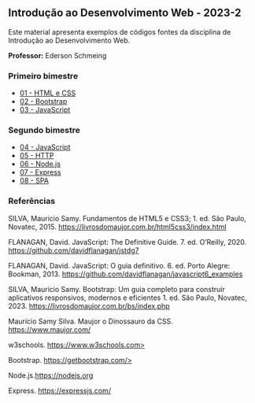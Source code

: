 ## Introdução ao Desenvolvimento Web - 2023-2
Este material apresenta exemplos de códigos fontes da disciplina de Introdução ao Desenvolvimento Web.

**Professor:** Ederson Schmeing

### Primeiro bimestre
 - [01 - HTML e CSS](https://github.com/edersonschmeing/introducao-ao-desenvolvimento-web/tree/main/2023-2/html-css)
 - [02 - Bootstrap](https://github.com/edersonschmeing/introducao-ao-desenvolvimento-web/tree/main/2023-2/bootstrap-5)
 - [03 - JavaScript](https://github.com/edersonschmeing/introducao-ao-desenvolvimento-web/tree/main/2023-2/javascript)

### Segundo bimestre
 - [04 - JavaScript](https://github.com/edersonschmeing/introducao-ao-desenvolvimento-web/tree/main/2023-2/javascript_novo) 
 - [05 - HTTP]()
 - [06 - Node.js]()
 - [07 - Express]()
 - [08 - SPA]()

### Referências 

SILVA, Mauricio Samy. Fundamentos de HTML5 e CSS3; 1. ed. São Paulo, Novatec, 2015. https://livrosdomaujor.com.br/html5css3/index.html

FLANAGAN, David. JavaScript: The Definitive Guide. 7. ed. O’Reilly, 2020. https://github.com/davidflanagan/jstdg7

FLANAGAN, David. JavaScript: O guia definitivo. 6. ed. Porto Alegre: Bookman, 2013. https://github.com/davidflanagan/javascript6_examples

<!-- GRINBERG, Miguel. Desenvolvimento web com Flask: Desenvolvendo Aplicações web com Python. 1. ed. Novatec, 2018. -->

SILVA, Mauricio Samy. Bootstrap: Um guia completo para construir aplicativos responsivos, modernos e eficientes 1. ed. São Paulo, Novatec, 2023. https://livrosdomaujor.com.br/bs/index.php

Maurício Samy Silva. Maujor o Dinossauro da CSS. https://www.maujor.com/

w3schools. https://www.w3schools.com>

Bootstrap. https://getbootstrap.com/>

Node.js.https://nodejs.org

Express. https://expressjs.com/

<!--Python Programming Language. https://www.python.org/ -->

<!--Framework Flask. https://flask.palletsprojects.com/en/2.3.x/ -->

<!-- SQLite. https://www.sqlite.org/index.html>

Framework Svelte. https://svelte.dev/ -->


